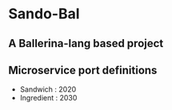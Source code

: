 # Sando-Bal
## A Ballerina-lang based project

## Microservice port definitions

* Sandwich : 2020
* Ingredient : 2030
